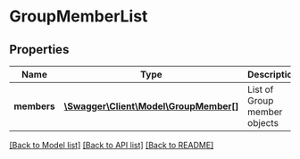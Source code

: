 # GroupMemberList

## Properties
Name | Type | Description | Notes
------------ | ------------- | ------------- | -------------
**members** | [**\Swagger\Client\Model\GroupMember[]**](GroupMember.md) | List of Group member objects | [optional] 

[[Back to Model list]](../README.md#documentation-for-models) [[Back to API list]](../README.md#documentation-for-api-endpoints) [[Back to README]](../README.md)


